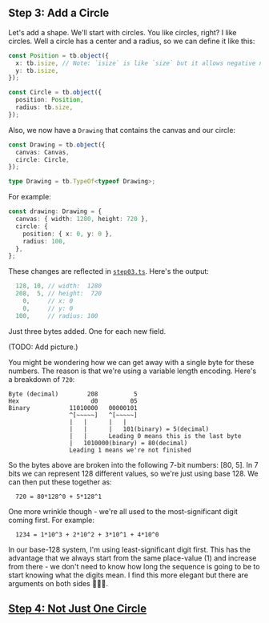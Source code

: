 ## Step 3: Add a Circle

Let's add a shape. We'll start with circles. You like circles, right? I like
circles. Well a circle has a center and a radius, so we can define it like
this:

```ts
const Position = tb.object({
  x: tb.isize, // Note: `isize` is like `size` but it allows negative numbers
  y: tb.isize,
});

const Circle = tb.object({
  position: Position,
  radius: tb.size,
});
```

Also, we now have a `Drawing` that contains the canvas and our circle:

```ts
const Drawing = tb.object({
  canvas: Canvas,
  circle: Circle,
});

type Drawing = tb.TypeOf<typeof Drawing>;
```

For example:

```ts
const drawing: Drawing = {
  canvas: { width: 1280, height: 720 },
  circle: {
    position: { x: 0, y: 0 },
    radius: 100,
  },
};
```

These changes are reflected in [`step03.ts`](./step03.ts). Here's the output:

```ts
  128, 10, // width:  1280
  208,  5, // height:  720
    0,     // x: 0
    0,     // y: 0
  100,     // radius: 100
```

Just three bytes added. One for each new field.

(TODO: Add picture.)

You might be wondering how we can get away with a single byte for these numbers.
The reason is that we're using a variable length encoding. Here's a breakdown
of `720`:

```
Byte (decimal)        208          5
Hex                    d0         05
Binary           11010000   00000101
                 ^[~~~~~]   ^[~~~~~]
                 |   |      |   |
                 |   |      |   101(binary) = 5(decimal)
                 |   |      Leading 0 means this is the last byte
                 |   1010000(binary) = 80(decimal)
                 Leading 1 means we're not finished
```

So the bytes above are broken into the following 7-bit numbers: [80, 5]. In 7
bits we can represent 128 different values, so we're just using base 128. We can
then put these together as:

```
  720 = 80*128^0 + 5*128^1
```

One more wrinkle though - we're all used to the most-significant digit coming
first. For example:

```
  1234 = 1*10^3 + 2*10^2 + 3*10^1 + 4*10^0
```

In our base-128 system, I'm using least-significant digit first. This has the
advantage that we always start from the same place-value (1) and increase from
there - we don't need to know how long the sequence is going to be to start
knowing what the digits mean. I find this more elegant but there are arguments
on both sides 🤷‍♂️🤓.

## [Step 4: Not Just One Circle](../step04)
